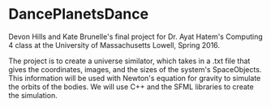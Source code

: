# DancePlanetsDance

Devon Hills and Kate Brunelle's final project for Dr. Ayat Hatem's 
Computing 4 class at the University of Massachusetts Lowell, Spring 2016.

The project is to create a universe similator, which takes in a .txt file
that gives the coordinates, images, and the sizes of the system's 
SpaceObjects. This information will be used with Newton's equation for
gravity to simulate the orbits of the bodies. We will use C++ and the 
SFML libraries to create the simulation.